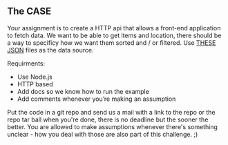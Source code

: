 ## The CASE
Your assignment is to create a HTTP api that allows a front-end application to fetch data. 
We want to be able to get items and location, there should be a way to specificy how we want them sorted and / or filtered. 
Use [THESE JSON](https://drive.google.com/open?id=0B6ljTC_twnrkeFUzN0xhV2xWaHc) files as the data source. 

Requirments: 

* Use Node.js
* HTTP based
* Add docs so we know how to run the example
* Add comments whenever you’re making an assumption 

Put the code in a git repo and send us a mail with a link to the repo or the repo tar ball when you're done, there is no deadline but the sooner the better. You are allowed to make assumptions whenever there's something unclear - how you deal with those are also part of this challenge. ;)
